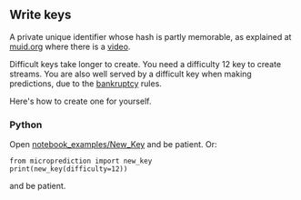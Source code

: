 ## Write keys

A private unique identifier whose hash is partly memorable, as explained at [muid.org](https://www.muid.org) where there is a [video](https://vimeo.com/397352413).

Difficult keys take longer to create. You need a difficulty 12 key to create streams. You are also well served by a difficult key when making predictions, due to the 
[bankruptcy](https://microprediction.github.io/microprediction/bankruptcy.html) rules.

Here's how to create one for yourself. 

### Python

Open [notebook_examples/New_Key](https://github.com/microprediction/microprediction/blob/master/notebook_examples/New_Key.ipynb) and be patient. Or:

    from microprediction import new_key
    print(new_key(difficulty=12))
    
and be patient. 


